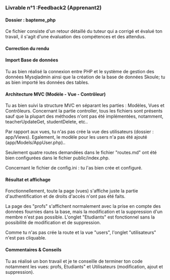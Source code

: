 
### Livrable n°1 :Feedback2 (Apprenant2)

#### Dossier : bapteme_php 

Ce fichier consiste d'un retour détaillé du tuteur qui a corrigé et évalué ton travail, il s'agit d'une évaluation des compétences et des attendus.

#### Correction du rendu 

#### Import Base de données

Tu as bien réalisé la connexion entre PHP et le système de gestion des données Mysqladmin ainsi que la création de la base de données Skoule; tu as bien importé les données des tables.

#### Architecture MVC (Modèle - Vue - Contrôleur)

Tu as bien suivi la structure MVC en séparant les parties : Modèles, Vues et Contrôleurs.
Concernant la partie controller, tous les fichiers sont présents sauf que la plupart des méthodes n'ont pas été implémentées, notamment, teacherUpdateGet, studentDelete, etc..

Par rapport aux vues, tu n'as pas crée la vue des utilisateurs (dossier : app/Views). Egalement, le  modèle pour les users n'a pas été ajouté (app/Models/AppUser.php)..

Seulement quatre routes demandées dans le fichier "routes.md" ont été bien configurées dans le fichier public/index.php. 

Concernant le fichier de config.ini : tu l'as bien crée et configuré.

#### Résultat et affichage 

Fonctionnellement, toute la page (vues) s'affiche juste la partie d'authentification et de droits d'accès n'ont pas été faits.

La page des "profs" s'affichent normalement avec la prise en compte des données fournies dans la base, mais la modification et la suppression d'un membre n'est pas possible. L'onglet "Etudiants" est fonctionnel sans la possibilité de modification et de suppression.

Comme tu n'as pas crée la route et la vue "users", l'onglet "utilisateurs" n'est pas cliquable.
    
#### Commentaires & Conseils

Tu as réalisé un bon travail et je te conseille de terminer ton code notamment les vues: profs, Etudiants" et Utilisateurs (modification, ajout et suppression).
